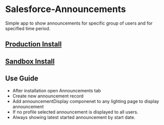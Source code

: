 # Salesforce-Announcements
Simple app to show announcements for specific group of users and for specified time period. 


## [Production Install](https://login.salesforce.com/packaging/installPackage.apexp?p0=04tB0000000PnKD)

## [Sandbox Install](https://test.salesforce.com/packaging/installPackage.apexp?p0=04tB0000000PnKD)

## Use Guide

- After installation open Announcements tab
- Create new announcement record
- Add announcementDisplay componenet to any lighting page to display announcement
- If no profile selected announcement is displayed to all users.
- Always showing latest started announcement by start date.  
